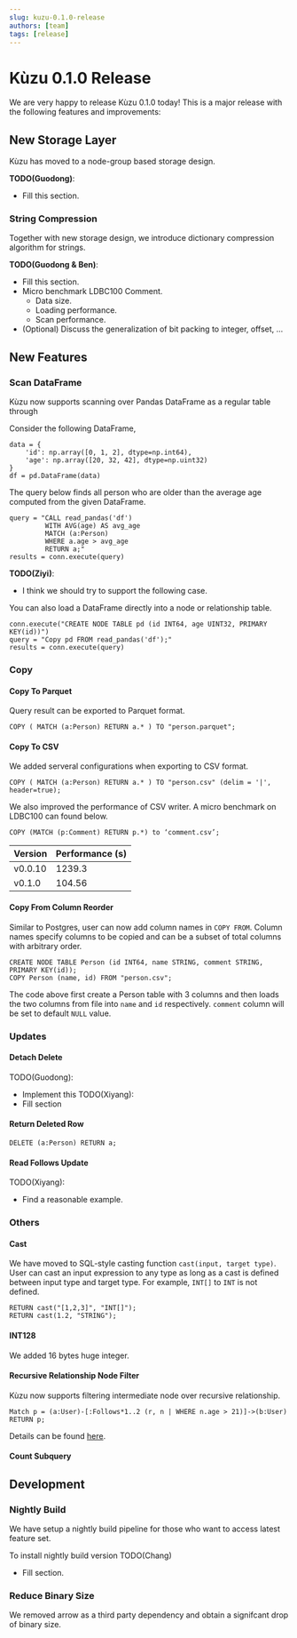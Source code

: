 ```yaml
---
slug: kuzu-0.1.0-release
authors: [team]
tags: [release]
---
```



# Kùzu 0.1.0 Release

We are very happy to release Kùzu 0.1.0 today! This is a major release with the following features and improvements:

<!--truncate-->

## New Storage Layer

Kùzu has moved to a node-group based storage design.

**TODO(Guodong)**: 
- Fill this section.

### String Compression

Together with new storage design, we introduce dictionary compression algorithm for strings. 

**TODO(Guodong & Ben)**: 
- Fill this section.
- Micro benchmark LDBC100 Comment.
  - Data size.
  - Loading performance.
  - Scan performance.
- (Optional) Discuss the generalization of bit packing to integer, offset, ...

## New Features

### Scan DataFrame
Kùzu now supports scanning over Pandas DataFrame as a regular table through

Consider the following DataFrame,
```
data = {
    'id': np.array([0, 1, 2], dtype=np.int64),
    'age': np.array([20, 32, 42], dtype=np.uint32)
}
df = pd.DataFrame(data)
```
The query below finds all person who are older than the average age computed from the given DataFrame.
```
query = "CALL read_pandas('df') 
         WITH AVG(age) AS avg_age 
         MATCH (a:Person) 
         WHERE a.age > avg_age 
         RETURN a;"
results = conn.execute(query)
```

**TODO(Ziyi)**:
- I think we should try to support the following case.

You can also load a DataFrame directly into a node or relationship table.
```
conn.execute("CREATE NODE TABLE pd (id INT64, age UINT32, PRIMARY KEY(id))")
query = "Copy pd FROM read_pandas('df');"
results = conn.execute(query)
```

### Copy

#### Copy To Parquet
Query result can be exported to Parquet format.
```
COPY ( MATCH (a:Person) RETURN a.* ) TO "person.parquet";
```

#### Copy To CSV
We added serveral configurations when exporting to CSV format.
```
COPY ( MATCH (a:Person) RETURN a.* ) TO "person.csv" (delim = '|', header=true);
```

We also improved the performance of CSV writer. A micro benchmark on LDBC100 can found below.

`COPY (MATCH (p:Comment) RETURN p.*) to ‘comment.csv’;`

| Version     | Performance (s) |
|-------------|-----------------|
| v0.0.10     | 1239.3          |
| v0.1.0      | 104.56          |



#### Copy From Column Reorder
Similar to Postgres, user can now add column names in `COPY FROM`. Column names specify columns to be copied and can be a subset of total columns with arbitrary order.

```
CREATE NODE TABLE Person (id INT64, name STRING, comment STRING, PRIMARY KEY(id));
COPY Person (name, id) FROM "person.csv";
```
The code above first create a Person table with 3 columns and then loads the two columns from file into `name` and `id` respectively. `comment` column will be set to default `NULL` value.


### Updates

#### Detach Delete
TODO(Guodong):
- Implement this
TODO(Xiyang):
- Fill section

#### Return Deleted Row
```
DELETE (a:Person) RETURN a;
```

#### Read Follows Update

TODO(Xiyang):
- Find a reasonable example.

### Others

#### Cast

We have moved to SQL-style casting function `cast(input, target type)`. User can cast an input expression to any type as long as a cast is defined between input type and target type. For example, `INT[]` to `INT` is not defined.
```
RETURN cast("[1,2,3]", "INT[]");
RETURN cast(1.2, "STRING");
```

#### INT128

We added 16 bytes huge integer.

#### Recursive Relationship Node Filter 

Kùzu now supports filtering intermediate node over recursive relationship.
```
Match p = (a:User)-[:Follows*1..2 (r, n | WHERE n.age > 21)]->(b:User) 
RETURN p;
```
Details can be found [here](../docs/cypher/query-clauses/match.md#filter-variable-length-relationships).

#### Count Subquery

## Development

### Nightly Build
We have setup a nightly build pipeline for those who want to access latest feature set.

To install nightly build version
TODO(Chang)
- Fill section.

### Reduce Binary Size
We removed arrow as a third party dependency and obtain a signifcant drop of binary size.